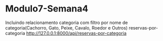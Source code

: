 # Modulo7-Semana4
Incluindo relacionamento categoria com filtro por nome de categoria(Cachorro, Gato, Peixe, Cavalo, Roedor e Outros)
reservas-por-categoria
http://127.0.0.1:8000/api/reservas-por-categoria
